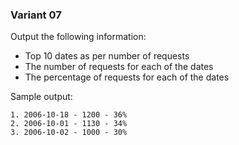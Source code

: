 ### Variant 07
Output the following information:

* Top 10 dates as per number of requests
* The number of requests for each of the dates
* The percentage of requests for each of the dates

Sample output:

```
1. 2006-10-18 - 1200 - 36%
2. 2006-10-01 - 1130 - 34%
3. 2006-10-02 - 1000 - 30%
```
